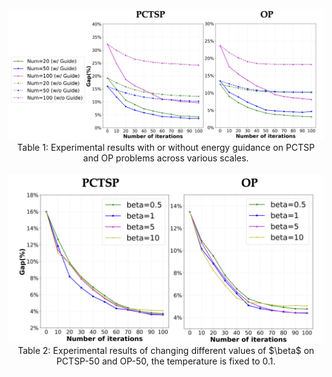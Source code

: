 <br>

<div align=center><img src="ablation_1.png" width="1000" /></div>

<div align="center">
Table 1: Experimental results with or without energy guidance on PCTSP and OP problems across various scales. 
</div>

<br>

<div align=center><img src="ablation_2.png" width="1000" /></div>

<div align="center">
Table 2: Experimental results of changing different values of $\beta$ on PCTSP-50 and OP-50, the temperature is fixed to 0.1.
</div>

